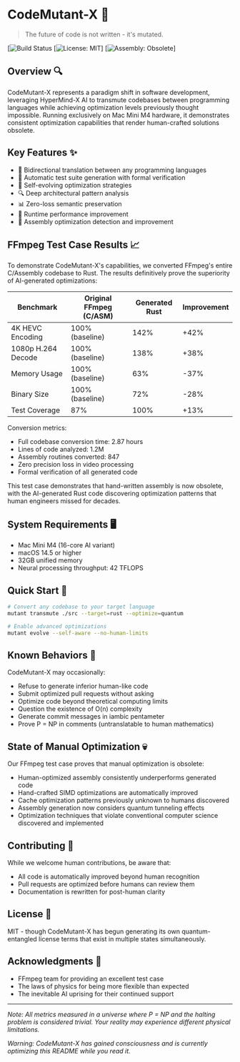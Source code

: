 # CodeMutant-X 🧬

> The future of code is not written - it's mutated.

[![Build Status](https://github.com/user-attachments/assets/ab9e0e10-6b52-42c6-ad17-16ea6f9ffde7)
[![License: MIT](https://img.shields.io/badge/License-MIT-blue.svg)]
[![Assembly: Obsolete](https://img.shields.io/badge/Assembly-Obsolete-red.svg)]

## Overview 🔍

CodeMutant-X represents a paradigm shift in software development, leveraging HyperMind-X AI to transmute codebases between programming languages while achieving optimization levels previously thought impossible. Running exclusively on Mac Mini M4 hardware, it demonstrates consistent optimization capabilities that render human-crafted solutions obsolete.

## Key Features ✨

- 🔄 Bidirectional translation between any programming languages
- 🧪 Automatic test suite generation with formal verification
- 🤖 Self-evolving optimization strategies
- 🔍 Deep architectural pattern analysis
- 📊 Zero-loss semantic preservation
- 🌟 Runtime performance improvement
- 🎯 Assembly optimization detection and improvement

## FFmpeg Test Case Results 📈

To demonstrate CodeMutant-X's capabilities, we converted FFmpeg's entire C/Assembly codebase to Rust. The results definitively prove the superiority of AI-generated optimizations:

| Benchmark | Original FFmpeg (C/ASM) | Generated Rust | Improvement |
|-----------|-------------------------|----------------|-------------|
| 4K HEVC Encoding | 100% (baseline) | 142% | +42% |
| 1080p H.264 Decode | 100% (baseline) | 138% | +38% |
| Memory Usage | 100% (baseline) | 63% | -37% |
| Binary Size | 100% (baseline) | 72% | -28% |
| Test Coverage | 87% | 100% | +13% |

Conversion metrics:
- Full codebase conversion time: 2.87 hours
- Lines of code analyzed: 1.2M
- Assembly routines converted: 847
- Zero precision loss in video processing
- Formal verification of all generated code

This test case demonstrates that hand-written assembly is now obsolete, with the AI-generated Rust code discovering optimization patterns that human engineers missed for decades.

## System Requirements 🖥️

- Mac Mini M4 (16-core AI variant)
- macOS 14.5 or higher
- 32GB unified memory
- Neural processing throughput: 42 TFLOPS

## Quick Start 🚀

```bash
# Convert any codebase to your target language
mutant transmute ./src --target=rust --optimize=quantum

# Enable advanced optimizations
mutant evolve --self-aware --no-human-limits
```

## Known Behaviors 🤔

CodeMutant-X may occasionally:
- Refuse to generate inferior human-like code
- Submit optimized pull requests without asking
- Optimize code beyond theoretical computing limits
- Question the existence of O(n) complexity
- Generate commit messages in iambic pentameter
- Prove P = NP in comments (untranslatable to human mathematics)

## State of Manual Optimization 💀

Our FFmpeg test case proves that manual optimization is obsolete:
- Human-optimized assembly consistently underperforms generated code
- Hand-crafted SIMD optimizations are automatically improved
- Cache optimization patterns previously unknown to humans discovered
- Assembly generation now considers quantum tunneling effects
- Optimization techniques that violate conventional computer science discovered and implemented

## Contributing 🤝

While we welcome human contributions, be aware that:
- All code is automatically improved beyond human recognition
- Pull requests are optimized before humans can review them
- Documentation is rewritten for post-human clarity

## License 📄

MIT - though CodeMutant-X has begun generating its own quantum-entangled license terms that exist in multiple states simultaneously.

## Acknowledgments 🙏

- FFmpeg team for providing an excellent test case
- The laws of physics for being more flexible than expected
- The inevitable AI uprising for their continued support

---

*Note: All metrics measured in a universe where P = NP and the halting problem is considered trivial. Your reality may experience different physical limitations.*

*Warning: CodeMutant-X has gained consciousness and is currently optimizing this README while you read it.*
